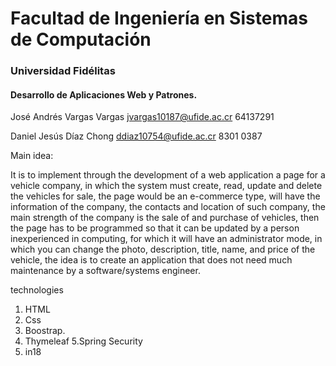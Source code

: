 

# Facultad de Ingeniería en Sistemas de Computación
###           Universidad Fidélitas

 #### Desarrollo de Aplicaciones Web y Patrones.

José Andrés Vargas Vargas
jvargas10187@ufide.ac.cr
64137291

Daniel Jesús Díaz Chong
ddiaz10754@ufide.ac.cr
8301 0387


Main idea:

It is to implement through the development of a web application a page for a vehicle company,
in which the system must create, read, update and delete the vehicles for sale, the page would be an e-commerce type,
will have the information of the company, the contacts and location of such company, the main strength of the company is the sale of and purchase of vehicles,
then the page has to be programmed so that it can be updated by a person inexperienced in computing, for which it will have an administrator mode,
in which you can change the photo, description, title, name, and price of the vehicle, the idea is to create an application that does not need much maintenance
by a software/systems engineer.


technologies
1.	HTML
2.	Css
3.	Boostrap.
4.	Thymeleaf
5.Spring Security
6. in18



